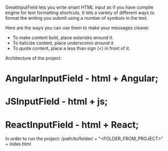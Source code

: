 GreatInputField lets you write smart HTML input as if you have compile engine for text formatting shortcuts. 
It lets a variety of different ways to format the writing you submit using a number of symbols in the text.


Here are the ways you can use them to make your messages clearer.

 - To make content bold, place *asterisks around it*.
 - To italicize content, place _underscores around it_.
 - To quote content, place a less than sign (<) in front of it.

 Architecture of the project:

  # AngularInputField - html + Angular;
  # JSInputField - html + js;
  # ReactInputField - html + React;

 In order to run the project:
 /path/to/folder/ + "<FOLDER_FROM_PROJECT>" + index.html